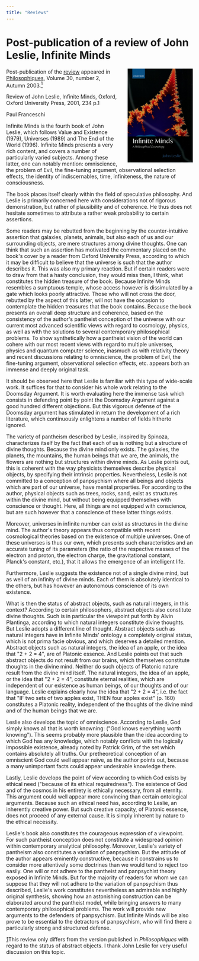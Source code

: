 ```yaml
---
title: "Reviews"
---
```


# Post-publication of a review of John Leslie, Infinite Minds

<img align="right" width="35%" src="/static/images/cover_infinite_minds.jpg" style="margin-left: 20px;">

Post-publication of the [review](https://www.erudit.org/fr/revues/philoso/2003-v30-n2-philoso739/008655ar/) appeared in [Philosophiques](https://www.erudit.org/fr/revues/philoso/), Volume 30, number 2, Autumn 2003.<A CLASS="sdfootnoteanc" NAME="sdfootnote1anc" HREF="#sdfootnote1sym"><SUP>1</SUP></A>

Review of John Leslie, Infinite Minds, Oxford, Oxford University Press, 2001, 234 p.1

Paul Franceschi



Infinite Minds is the fourth book of John Leslie, which follows Value and Existence (1979), Universes (1989) and The End of the World (1996). Infinite Minds presents a very rich content, and covers a number of particularly varied subjects. Among these latter, one can notably mention: omniscience, the problem of Evil, the fine-tuning argument, observational selection effects, the identity of indiscernables, time, infiniteness, the nature of consciousness.

The book places itself clearly within the field of speculative philosophy. And Leslie is primarily concerned here with considerations not of rigorous demonstration, but rather of plausibility and of coherence. He thus does not hesitate sometimes to attribute a rather weak probability to certain assertions.

Some readers may be rebutted from the beginning by the counter-intuitive assertion that galaxies, planets, animals, but also each of us and our surrounding objects, are mere structures among divine thoughts. One can think that such an assertion has motivated the commentary placed on the book's cover by a reader from Oxford University Press, according to which it may be difficult to believe that the universe is such that the author describes it. This was also my primary reaction. But if certain readers were to draw from that a hasty conclusion, they would miss then, I think, what constitutes the hidden treasure of the book. Because Infinite Minds resembles a sumptuous temple, whose access however is dissimulated by a gate which looks poorly attractive. Those who will not cross the door, rebutted by the aspect of this latter, will not have the occasion to contemplate the hidden treasures that the book contains. Because the book presents an overall deep structure and coherence, based on the consistency of the author's pantheist conception of the universe with our current most advanced scientific views with regard to cosmology, physics, as well as with the solutions to several contemporary philosophical problems. To show synthetically how a pantheist vision of the world can cohere with our most recent views with regard to multiple universes, physics and quantum computer science, inasmuch as with relativity theory and recent discussions relating to omniscience, the problem of Evil, the fine-tuning argument, observational selection effects, etc. appears both an immense and deeply original task.

It should be observed here that Leslie is familiar with this type of wide-scale work. It suffices for that to consider his whole work relating to the Doomsday Argument. It is worth evaluating here the immense task which consists in defending point by point the Doomsday Argument against a good hundred different objections. But this vigorous defense of the Doomsday argument has stimulated in return the development of a rich literature, which continuously enlightens a number of fields hitherto ignored.

The variety of pantheism described by Leslie, inspired by Spinoza, characterizes itself by the fact that each of us is nothing but a structure of divine thoughts. Because the divine mind only exists. The galaxies, the planets, the mountains, the human beings that we are, the animals, the flowers are nothing but structures within divine minds. As Leslie points out, this is coherent with the way physicists themselves describe physical objects, by specifying their intrinsic properties. Nevertheless, Leslie is not committed to a conception of panpsychism where all beings and objects which are part of our universe, have mental properties. For according to the author, physical objects such as trees, rocks, sand, exist as structures within the divine mind, but without being equipped themselves with conscience or thought. Here, all things are not equipped with conscience, but are such however that a conscience of these latter things exists.

Moreover, universes in infinite number can exist as structures in the divine mind. The author's theory appears thus compatible with recent cosmological theories based on the existence of multiple universes. One of these universes is thus our own, which presents such characteristics and an accurate tuning of its parameters (the ratio of the respective masses of the electron and proton, the electron charge, the gravitational constant, Planck's constant, etc.), that it allows the emergence of an intelligent life.

Furthermore, Leslie suggests the existence not of a single divine mind, but as well of an infinity of divine minds. Each of them is absolutely identical to the others, but has however an autonomous conscience of its own existence.

What is then the status of abstract objects, such as natural integers, in this context? According to certain philosophers, abstract objects also constitute divine thoughts. Such is in particular the viewpoint put forth by Alvin Plantinga, according to which natural integers constitute divine thoughts. But Leslie adopts a different line of thought. Abstract objects such as natural integers have in Infinite Minds' ontology a completely original status, which is not prima facie obvious, and which deserves a detailed mention. Abstract objects such as natural integers, the idea of an apple, or the idea that "2 + 2 = 4", are of Platonic essence. And Leslie points out that such abstract objects do not result from our brains, which themselves constitute thoughts in the divine mind. Neither do such objects of Platonic nature result from the divine mind itself. The natural integers, the idea of an apple, or the idea that "2 + 2 = 4", constitute eternal realities, which are independent of our existence as human beings, of our thoughts and of our language. Leslie explains clearly how the idea that "2 + 2 = 4", i.e. the fact that "IF two sets of two apples exist, THEN four apples exist" (p. 160) constitutes a Platonic reality, independent of the thoughts of the divine mind and of the human beings that we are.

Leslie also develops the topic of omniscience. According to Leslie, God simply knows all that is worth knowning: ("God knows everything worth knowing"). This seems probably more plausible than the idea according to which God has any knowledge, which notably conflicts with the logically impossible existence, already noted by Patrick Grim, of the set which contains absolutely all truths. Our pretheoretical conception of an omniscient God could well appear naïve, as the author points out, because a many unimportant facts could appear undesirable knowledge there.

Lastly, Leslie develops the point of view according to which God exists by ethical need ("because of its ethical requiredness"). The existence of God and of the cosmos in his entirety is ethically necessary, from all eternity. This argument could well appear more convincing than certain ontological arguments. Because such an ethical need has, according to Leslie, an inherently creative power. But such creative capacity, of Platonic essence, does not proceed of any external cause. It is simply inherent by nature to the ethical necessity.

Leslie's book also constitutes the courageous expression of a viewpoint. For such pantheist conception does not constitute a widespread opinion within contemporary analytical philosophy. Moreover, Leslie's variety of pantheism also constitutes a variation of panpsychism. But the attitude of the author appears eminently constructive, because it constrains us to consider more attentively some doctrines than we would tend to reject too easily. One will or not adhere to the pantheist and panpsychist theory exposed in Infinite Minds. But for the majority of readers for whom we can suppose that they will not adhere to the variation of panpsychism thus described, Leslie's work constitutes nevertheless an admirable and highly original synthesis, showing how an astonishing construction can be elaborated around the pantheist model, while bringing answers to many contemporary philosophical problems. The work will provide new arguments to the defenders of panpsychism. But Infinite Minds will be also prove to be essential to the detractors of panpsychism, who will find there a particularly strong and structured defense.

<DIV ID="sdfootnote1">
	<P LANG="en-GB" CLASS="sdfootnote-western"><A CLASS="sdfootnotesym" NAME="sdfootnote1sym" HREF="#sdfootnote1anc">1</A>This
	review only differs from the version published in <I>Philosophiques</I>
	with regard to the status of abstract objects. I thank John Leslie
	for very useful discussion on this topic.</P>
</DIV>
